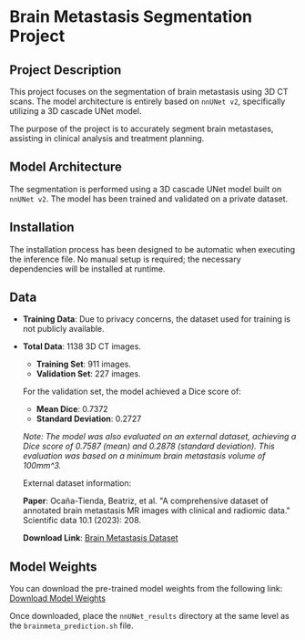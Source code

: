 
# Brain Metastasis Segmentation Project

## Project Description

This project focuses on the segmentation of brain metastasis using 3D CT scans. The model architecture is entirely based on `nnUNet v2`, specifically utilizing a 3D cascade UNet model.

The purpose of the project is to accurately segment brain metastases, assisting in clinical analysis and treatment planning.

## Model Architecture

The segmentation is performed using a 3D cascade UNet model built on `nnUNet v2`. The model has been trained and validated on a private dataset.

## Installation

The installation process has been designed to be automatic when executing the inference file. No manual setup is required; the necessary dependencies will be installed at runtime.

## Data

- **Training Data**: Due to privacy concerns, the dataset used for training is not publicly available.
- **Total Data**: 1138 3D CT images.
  - **Training Set**: 911 images.
  - **Validation Set**: 227 images.
  
  For the validation set, the model achieved a Dice score of:
  - **Mean Dice**: 0.7372
  - **Standard Deviation**: 0.2727
  
  _Note: The model was also evaluated on an external dataset, achieving a Dice score of 0.7587 (mean) and 0.2878 (standard deviation). This evaluation was based on a minimum brain metastasis volume of 100mm^3._

  External dataset information:
  
  **Paper**: Ocaña-Tienda, Beatriz, et al. "A comprehensive dataset of annotated brain metastasis MR images with clinical and radiomic data." Scientific data 10.1 (2023): 208.

  **Download Link**: [Brain Metastasis Dataset](https://molab.es/datasets-brain-metastasis-1/?type=metasrd)

## Model Weights

You can download the pre-trained model weights from the following link:  
[Download Model Weights](https://drive.google.com/file/d/1-pauKADV0gEfen2Jip9Jwjdttx6oDa_w/view?usp=drive_link)

Once downloaded, place the `nnUNet_results` directory at the same level as the `brainmeta_prediction.sh` file.
